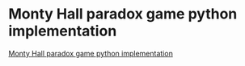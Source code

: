 # Monty Hall paradox game python implementation
[Monty Hall paradox game python implementation](https://aiwithcloud.com/2022/09/15/monty_hall_paradox_game_python_implementation/)
